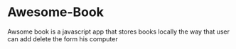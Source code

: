 # Awesome-Book
Awsome book is a javascript app that stores books locally the way that user can add delete the form his computer
